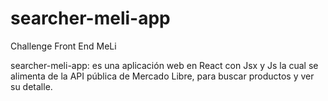 # searcher-meli-app
Challenge Front End MeLi

searcher-meli-app: es una aplicación web en React con Jsx y Js la cual se alimenta de la API pública de Mercado Libre, para buscar productos y ver su detalle.
